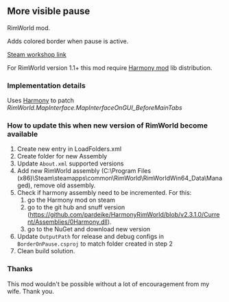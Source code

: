 ## More visible pause

RimWorld mod.

Adds colored border when pause is active.

[Steam workshop link](https://steamcommunity.com/sharedfiles/filedetails/?id=1736472227)

For RimWorld version 1.1+ this mod require [Harmony mod](https://steamcommunity.com/sharedfiles/filedetails/?id=2009463077) lib distribution.

### Implementation details

Uses [Harmony] to patch _RimWorld.MapInterface.MapInterfaceOnGUI_BeforeMainTabs_

### How to update this when new version of RimWorld become available

  1. Create new entry in LoadFolders.xml
  1. Create folder for new Assembly
  1. Update ```About.xml``` supported versions
  1. Add new RimWorld assembly (C:\Program Files (x86)\Steam\steamapps\common\RimWorld\RimWorldWin64_Data\Managed), remove old assembly.
  1. Check if harmony assembly need to be incremented. For this:
     1. go the Harmony mod on steam 
     1. go to the git hub and snuff version (https://github.com/pardeike/HarmonyRimWorld/blob/v2.3.1.0/Current/Assemblies/0Harmony.dll).
     1. go to the NuGet and download new version
  1. Update ```OutputPath``` for release and debug configs in ```BorderOnPause.csproj``` to match folder created in step 2
  1. Clean build solution.

### Thanks

This mod wouldn't be possible without a lot of encouragement from my wife. 
Thank you. 

[Harmony]: https://github.com/pardeike/Harmony
